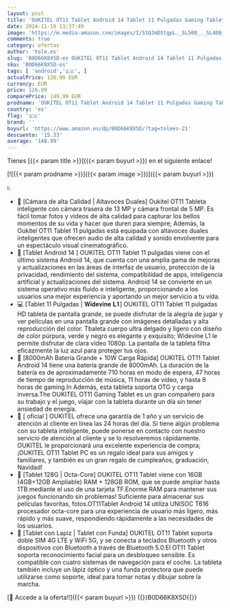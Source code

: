 ```yaml
---
layout: post
title: 'OUKITEL OT11 Tablet Android 14 Tablet 11 Pulgadas Gaming Tablet con Lapiz 16GB+128GB/TF 1TB Tablet con Funda Widevine L1 8000mAh 13 MP Dual SIM 4G Face ID | GPS | OTG | 5G WiFi 6 | BT5.0 | Octa Core'
date: 2024-11-10 13:37:49
image: 'https://m.media-amazon.com/images/I/51QJmDStgpL._SL500_._SL400_.jpg'
comments: true
category: ofertas
author: 'tole.es'
slug: 'B0D66K8X5D-es OUKITEL OT11 Tablet Android 14 Tablet 11 Pulgadas Gaming...'
sku: 'B0D66K8X5D-es'
tags: [ 'android','🇪🇸', ]
actualPrice: 126.99 EUR
currency: EUR
price: 126.99
comparePrice: 149.99 EUR
prodname: 'OUKITEL OT11 Tablet Android 14 Tablet 11 Pulgadas Gaming Tablet con Lapiz 16GB+128GB/TF 1TB Tablet con Funda Widevine L1 8000mAh 13 MP Dual SIM 4G Face ID | GPS | OTG | 5G WiFi 6 | BT5.0 | Octa Core'
country: 'es'
flag: '🇪🇸'
brand: ''
buyurl: 'https://www.amazon.es/dp/B0D66K8X5D/?tag=tolees-21'
descuento: '15.33'
average: '148.99'
---
```


Tienes [{{< param title >}}]({{< param buyurl >}}) en el siguiente enlace!

[![{{< param prodname >}}]({{< param image >}})]({{< param buyurl >}})

ℹ️:

- 📸 [Cámara de alta Calidad | Altavoces Duales] Oukitel OT11 Tableta inteligente con cámara trasera de 13 MP y cámara frontal de 5 MP. Es fácil tomar fotos y videos de alta calidad para capturar los bellos momentos de su vida y hacer que duren para siempre; Además, la Oukitel OT11 Tablet 11 pulgadas está equipada con altavoces duales inteligentes que ofrecen audio de alta calidad y sonido envolvente para un espectáculo visual cinematográfico.
- 🍭 [Tablet Android 14 ] OUKITEL OT11 Tablet 11 pulgadas viene con el último sistema Android 14, que cuenta con una amplia gama de mejoras y actualizaciones en las áreas de interfaz de usuario, protección de la privacidad, rendimiento del sistema, compatibilidad de apps, inteligencia artificial y actualizaciones del sistema. Android 14 se convierte en un sistema operativo más fluido e inteligente, proporcionando a los usuarios una mejor experiencia y aportando un mejor servicio a tu vida.
- 💻 [Tablet 11 Pulgadas | 𝐖𝐢𝐝𝐞𝐯𝐢𝐧𝐞 𝐋𝟏] OUKITEL OT11 Tablet 11 pulgadas HD tableta de pantalla grande, se puede disfrutar de la alegría de jugar y ver películas en una pantalla grande con imágenes detalladas y alta reproducción del color. Tbaleta cuerpo ultra delgado y ligero con diseño de color púrpura, verde y negro es elegante y exquisito; Widevine L1 le permite disfrutar de clara vídeo 1080p. La pantalla de la tableta filtra eficazmente la luz azul para proteger tus ojos.
- 🔋 [8000mAh Batería Grande + 10W Carga Rápida] OUKITEL OT11 Tablet Android 14 tiene una batería grande de 8000mAh. La duración de la batería es de aproximadamente 710 horas en modo de espera, 47 horas de tiempo de reproducción de música, 11 horas de vídeo, y hasta 8 horas de gaming.In Además, esta tableta soporta OTG y carga inversa.The OUKITEL OT11 Gaming Tablet es un gran compañero para su trabajo y el juego, viajar con la tableta durante un día sin tener ansiedad de energía.
- 💝 [ oficial ] OUKITEL ofrece una garantía de 1 año y un servicio de atención al cliente en línea las 24 horas del día. Si tiene algún problema con su tableta inteligente, puede ponerse en contacto con nuestro servicio de atención al cliente y se lo resolveremos rápidamente. OUKITEL le proporcionará una excelente experiencia de compra; ¡OUKITEL OT11 Tablet PC es un regalo ideal para sus amigos y familiares, y también es un gran regalo de cumpleaños, graduación, Navidad!
- 🚀 [Tablet 128G | Octa-Core] OUKITEL OT11 Tablet viene con 16GB (4GB+12GB Ampliable) RAM + 128GB ROM, que se puede ampliar hasta 1TB mediante el uso de una tarjeta TF.Enorme RAM para mantener sus juegos funcionando sin problemas! Suficiente para almacenar sus películas favoritas, fotos.OT11Tablet Android 14 utiliza UNISOC T616 procesador octa-core para una experiencia de usuario más ligero, más rápido y más suave, respondiendo rápidamente a las necesidades de los usuarios.
- 🎁 [Tablet con Lapiz | Tablet con Funda] OUKITEL OT11 Tablet soporta doble SIM 4G LTE y WiFi 5G, y se conecta a teclados Bluetooth y otros dispositivos con Bluetooth a través de Bluetooth 5.0.El OT11 Tablet soporta reconocimiento facial para un desbloqueo sensible. Es compatible con cuatro sistemas de navegación para el coche. La tableta también incluye un lápiz óptico y una funda protectora que puede utilizarse como soporte, ideal para tomar notas y dibujar sobre la marcha.

[🛒 Accede a la oferta!!]({{< param buyurl >}})
{{<world>}}B0D66K8X5D{{</world>}}
